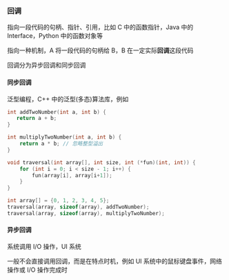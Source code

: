 ### 回调

指向一段代码的句柄、指针、引用，比如 C 中的函数指针，Java 中的 Interface，Python 中的函数对象等

指向一种机制，A 将一段代码的句柄给 B，B 在一定实际**回调**这段代码

回调分为异步回调和同步回调

#### 同步回调

泛型编程，C++ 中的泛型(多态)算法库，例如

```C
int addTwoNumber(int a, int b) {
   return a + b; 
}

int multiplyTwoNumber(int a, int b) {
    return a * b; // 忽略整型溢出
}

void traversal(int array[], int size, int (*fun)(int, int)) {
    for (int i = 0; i < size - 1; i++) {
        fun(array[i], array[i+1]);
    }
}

int array[] = {0, 1, 2, 3, 4, 5};
traversal(array, sizeof(array), addTwoNumber);
traversal(array, sizeof(array), multiplyTwoNumber);
```

#### 异步回调

系统调用 I/O 操作，UI 系统

一般不会直接调用回调，而是在特点时机，例如 UI 系统中的鼠标键盘事件，网络操作或 I/O 操作完成时
